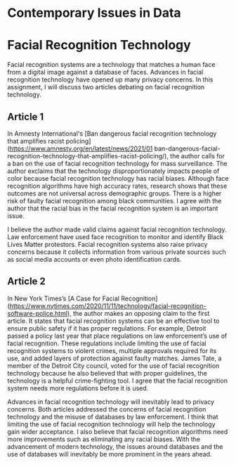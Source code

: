 # Contemporary Issues in Data

# Facial Recognition Technology

Facial recognition systems are a technology that matches a human face from a digital image against a database of faces. Advances in facial recognition technology have opened up many privacy concerns. In this assignment, I will discuss two articles debating on facial recognition technology.


## Article 1

In Amnesty International's [Ban dangerous facial recognition technology that amplifies racist policing] (https://www.amnesty.org/en/latest/news/2021/01 ban-dangerous-facial-recognition-technology-that-amplifies-racist-policing/), the author calls for a ban on the use of facial recognition technology for mass surveillance. The author exclaims that the technology disproportionately impacts people of color because facial recognition technology has racial biases. Although face recognition algorithms have high accuracy rates, research shows that these outcomes are not universal across demographic groups. There is a higher risk of faulty facial recognition among black communities. I agree with the author that the racial bias in the facial recognition system is an important issue. 

I believe the author made valid claims against facial recognition technology. Law enforcement have used face recognition to monitor and identify Black Lives Matter protestors. Facial recognition systems also raise privacy concerns because it collects information from various private sources such as social media accounts or even photo identification cards. 

## Article 2

In New York Times’s [A Case for Facial Recognition] (https://www.nytimes.com/2020/11/11/technology/facial-recognition-software-police.html), the author makes an opposing claim to the first article. It states that facial recognition systems can be an effective tool to ensure public safety if it has proper regulations. For example, Detroit passed a policy last year that place regulations on law enforcement’s use of facial recognition. These regulations include limiting the use of facial recognition systems to violent crimes, multiple approvals required for its use, and added layers of protection against faulty matches. James Tate, a member of the Detroit City council, voted for the use of facial recognition technology because he also believed that with proper guidelines, the technology is a helpful crime-fighting tool. I agree that the facial recognition system needs more regulations before it is used. 

Advances in facial recognition technology will inevitably lead to privacy concerns. Both articles addressed the concerns of facial recognition technology and the misuse of databases by law enforcement. I think that limiting the use of facial recognition technology will help the technology gain wider acceptance.  I also believe that facial recognition algorithms need more improvements such as eliminating any racial biases. With the advancement of modern technology, the issues around databases and the use of databases will inevitably be more prominent in the years ahead.


